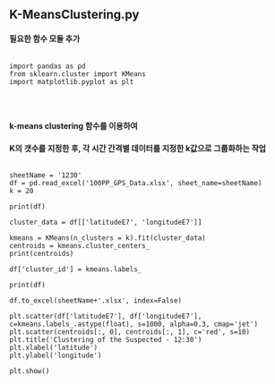 ## K-MeansClustering.py 

#### 필요한 함수 모듈 추가
<pre>
<code>
import pandas as pd
from sklearn.cluster import KMeans
import matplotlib.pyplot as plt  
</pre>
</code>

#### k-means clustering 함수를 이용하여 
#### K의 갯수를 지정한 후, 각 시간 간격별 데이터를 지정한 k값으로 그룹화하는 작업

<pre>
<code>
sheetName = '1230'
df = pd.read_excel('100PP_GPS_Data.xlsx', sheet_name=sheetName)
k = 20

print(df)

cluster_data = df[['latitudeE7', 'longitudeE7']]

kmeans = KMeans(n_clusters = k).fit(cluster_data)
centroids = kmeans.cluster_centers_
print(centroids)

df['cluster_id'] = kmeans.labels_

print(df)

df.to_excel(sheetName+'.xlsx', index=False)

plt.scatter(df['latitudeE7'], df['longitudeE7'], c=kmeans.labels_.astype(float), s=1000, alpha=0.3, cmap='jet')
plt.scatter(centroids[:, 0], centroids[:, 1], c='red', s=10)
plt.title('Clustering of the Suspected - 12:30')
plt.xlabel('latitude')
plt.ylabel('longitude')

plt.show()
</code>
</pre>
